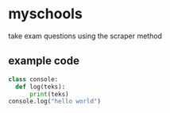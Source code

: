 # myschools
take exam questions using the scraper method

## example code
```python
class console:
  def log(teks):
      print(teks)
console.log("hello world")
```
